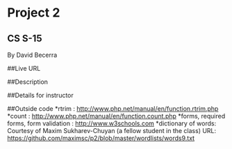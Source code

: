 # Project 2
## CS S-15

By David Becerra

##Live URL

##Description

##Details for instructor

##Outside code
*rtrim : http://www.php.net/manual/en/function.rtrim.php
*count : http://www.php.net/manual/en/function.count.php
*forms, required forms, form validation : http://www.w3schools.com
*dictionary of words: Courtesy of Maxim Sukharev-Chuyan (a fellow student in the class) URL: https://github.com/maximsc/p2/blob/master/wordlists/words9.txt